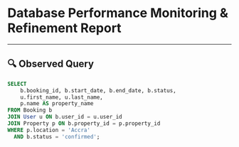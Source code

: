 # Database Performance Monitoring & Refinement Report

---

## 🔍 Observed Query

```sql
SELECT 
    b.booking_id, b.start_date, b.end_date, b.status,
    u.first_name, u.last_name,
    p.name AS property_name
FROM Booking b
JOIN User u ON b.user_id = u.user_id
JOIN Property p ON b.property_id = p.property_id
WHERE p.location = 'Accra'
  AND b.status = 'confirmed';
